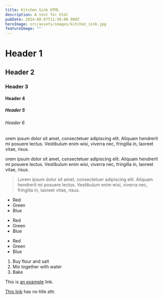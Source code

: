 ```yaml
---
title: Kitchen Sink HTML
description: A test for html
pubDate: 2024-08-07T11:50:00.000Z
heroImage: src/assets/images/kitchen_sink.jpg
featureImage: ""
---
```


# Header 1

## Header 2

### Header 3

#### Header 4

##### Header 5

###### Header 6

orem ipsum dolor sit amet, consectetuer adipiscing elit. Aliquam hendrerit mi posuere lectus. Vestibulum enim wisi, viverra nec, fringilla in, laoreet vitae, risus.

orem ipsum dolor sit amet, consectetuer adipiscing elit. Aliquam hendrerit mi posuere lectus. Vestibulum enim wisi, viverra nec, fringilla in, laoreet vitae, risus.

> Lorem ipsum dolor sit amet, consectetuer adipiscing elit. Aliquam hendrerit mi posuere lectus. Vestibulum enim wisi, viverra nec, fringilla in, laoreet vitae, risus.

- Red
- Green
- Blue

* Red
* Green
* Blue

- Red
- Green
- Blue

1. Buy flour and salt
1. Mix together with water
1. Bake

This is [an example](http://example.com "Example") link.

[This link](http://example.com) has no title attr.

